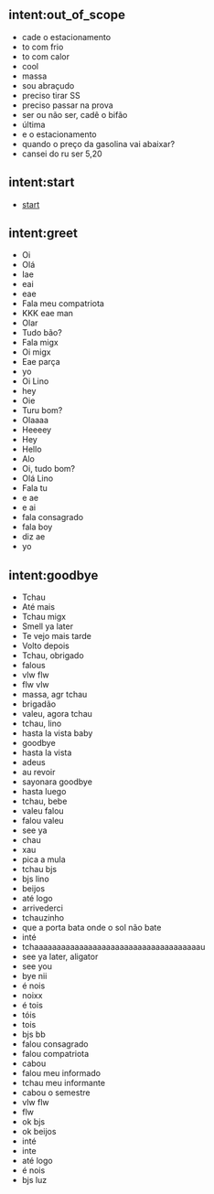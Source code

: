 ## intent:out_of_scope
- cade o estacionamento
- to com frio
- to com calor
- cool
- massa
- sou abraçudo
- preciso tirar SS
- preciso passar na prova
- ser ou não ser, cadê o bifão
- última
- e o estacionamento
- quando o preço da gasolina vai abaixar?
- cansei do ru ser 5,20

## intent:start
- [start](command)

## intent:greet
- Oi
- Olá
- Iae
- eai
- eae
- Fala meu compatriota
- KKK eae man
- Olar
- Tudo bão?
- Fala migx
- Oi migx
- Eae parça
- yo
- Oi Lino
- hey
- Oie
- Turu bom?
- Olaaaa
- Heeeey
- Hey
- Hello
- Alo
- Oi, tudo bom?
- Olá Lino
- Fala tu
- e ae
- e ai
- fala consagrado
- fala boy
- diz ae
- yo

## intent:goodbye
- Tchau
- Até mais
- Tchau migx
- Smell ya later
- Te vejo mais tarde
- Volto depois
- Tchau, obrigado
- falous
- vlw flw
- flw vlw
- massa, agr tchau
- brigadão
- valeu, agora tchau
- tchau, lino
- hasta la vista baby
- goodbye
- hasta la vista
- adeus
- au revoir
- sayonara goodbye
- hasta luego
- tchau, bebe
- valeu falou
- falou valeu
- see ya
- chau
- xau
- pica a mula
- tchau bjs
- bjs lino
- beijos
- até logo
- arrivederci
- tchauzinho
- que a porta bata onde o sol não bate
- inté
- tchaaaaaaaaaaaaaaaaaaaaaaaaaaaaaaaaaaaaau
- see ya later, aligator
- see you
- bye nii
- é nois
- noixx
- é tois
- tóis
- tois
- bjs bb
- falou consagrado
- falou compatriota
- cabou
- falou meu informado
- tchau meu informante
- cabou o semestre
- vlw flw
- flw
- ok bjs
- ok beijos
- inté
- inte
- até logo
- é nois
- bjs luz
